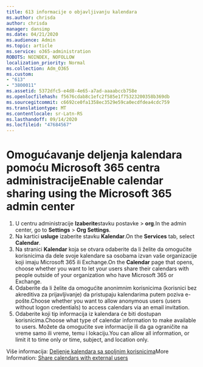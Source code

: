 ```yaml
---
title: 613 informacije o objavljivanju kalendara
ms.author: chrisda
author: chrisda
manager: dansimp
ms.date: 04/21/2020
ms.audience: Admin
ms.topic: article
ms.service: o365-administration
ROBOTS: NOINDEX, NOFOLLOW
localization_priority: Normal
ms.collection: Adm_O365
ms.custom:
- "613"
- "3800011"
ms.assetid: 5372dfc5-e4d8-4e65-a7ad-aaaabccb758e
ms.openlocfilehash: f5676cdab8c1efc2f585e1f75323200358b369db
ms.sourcegitcommit: c6692ce0fa1358ec3529e59ca0ecdfdea4cdc759
ms.translationtype: MT
ms.contentlocale: sr-Latn-RS
ms.lasthandoff: 09/14/2020
ms.locfileid: "47684567"
---
```

# <a name="enable-calendar-sharing-using-the-microsoft-365-admin-center"></a><span data-ttu-id="f58ad-102">Omogućavanje deljenja kalendara pomoću Microsoft 365 centra administracije</span><span class="sxs-lookup"><span data-stu-id="f58ad-102">Enable calendar sharing using the Microsoft 365 admin center</span></span>

1. <span data-ttu-id="f58ad-103">U centru administracije **Izaberite**stavku postavke   >   **org**.</span><span class="sxs-lookup"><span data-stu-id="f58ad-103">In the admin center, go to  **Settings**  >  **Org Settings**.</span></span>
2. <span data-ttu-id="f58ad-104">Na kartici  **usluge**  izaberite stavku  **Kalendar**.</span><span class="sxs-lookup"><span data-stu-id="f58ad-104">On the  **Services**  tab, select  **Calendar**.</span></span>
3. <span data-ttu-id="f58ad-105">Na stranici  **Kalendar**  koja se otvara odaberite da li želite da omogućite korisnicima da dele svoje kalendare sa osobama izvan vaše organizacije koji imaju Microsoft 365 ili Exchange.</span><span class="sxs-lookup"><span data-stu-id="f58ad-105">On the  **Calendar**  page that opens, choose whether you want to let your users share their calendars with people outside of your organization who have Microsoft 365 or Exchange.</span></span>
4. <span data-ttu-id="f58ad-106">Odaberite da li želite da omogućite anonimnim korisnicima (korisnici bez akreditiva za prijavljivanje) da pristupaju kalendarima putem poziva e-pošte.</span><span class="sxs-lookup"><span data-stu-id="f58ad-106">Choose whether you want to allow anonymous users (users without logon credentials) to access calendars via an email invitation.</span></span>
5. <span data-ttu-id="f58ad-107">Odaberite koji tip informacija iz kalendara će biti dostupan korisnicima.</span><span class="sxs-lookup"><span data-stu-id="f58ad-107">Choose what type of calendar information to make available to users.</span></span> <span data-ttu-id="f58ad-108">Možete da omogućite sve informacije ili da ga ograničite na vreme samo ili vreme, temu i lokaciju.</span><span class="sxs-lookup"><span data-stu-id="f58ad-108">You can allow all information, or limit it to time only or time, subject, and location only.</span></span>

<span data-ttu-id="f58ad-109">Više informacija: [Deljenje kalendara sa spoljnim korisnicima](https://docs.microsoft.com/microsoft-365/admin/manage/share-calendars-with-external-users)</span><span class="sxs-lookup"><span data-stu-id="f58ad-109">More Information: [Share calendars with external users](https://docs.microsoft.com/microsoft-365/admin/manage/share-calendars-with-external-users)</span></span>
